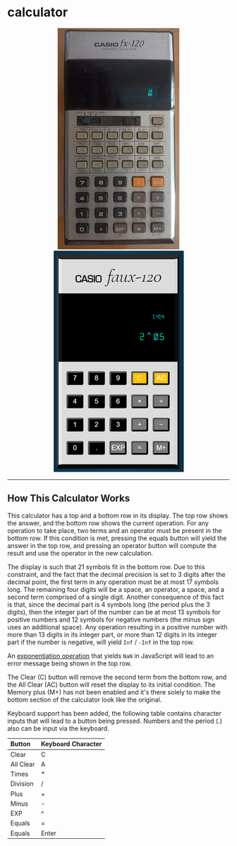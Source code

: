 # calculator

<div align='center'>
    <img src = ./casiofx120_resized_500h.jpg> <img src = ./casiofaux120_resized.png>
</div>

---

## How This Calculator Works

This calculator has a top and a bottom row in its display. The top row shows the answer, and the bottom row shows the current operation. For any operation to take place, two terms and an operator must be present in the bottom row. If this condition is met, pressing the equals button will yield the answer in the top row, and pressing an operator button will compute the result and use the operator in the new calculation.

The display is such that 21 symbols fit in the bottom row. Due to this constraint, and the fact that the decimal precision is set to 3 digits after the decimal point, the first term in any operation must be at most 17 symbols long. The remaining four digits will be a space, an operator, a space, and a second term comprised of a single digit. Another consequence of this fact is that, since the decimal part is 4 symbols long (the period plus the 3 digits), then the integer part of the number can be at most 13 symbols for positive numbers and 12 symbols for negative numbers (the minus sign uses an additional space). Any operation resulting in a positive number with more than 13 digits in its integer part, or more than 12 digits in its integer part if the number is negative, will yield `Inf` / `-Inf` in the top row.

An [exponentiation operation](https://developer.mozilla.org/en-US/docs/Web/JavaScript/Reference/Operators/Exponentiation) that yields `NaN` in JavaScript will lead to an error message being shown in the top row.

The Clear (C) button will remove the second term from the bottom row, and the All Clear (AC) button will reset the display to its initial condition. The Memory plus (M+) has not been enabled and it's there solely to make the bottom section of the calculator look like the original.

Keyboard support has been added, the following table contains character inputs that will lead to a button being pressed. Numbers and the period (.) also can be input via the keyboard.

|Button           | Keyboard Character |
| :---            | :---               |
| Clear           | C                  |
| All Clear       | A                  |
| Times           | *                  |
| Division        | /                  |
| Plus            | +                  |
| Minus           | -                  |
| EXP             | ^                  |
| Equals          | =                  |
| Equals          | Enter              |